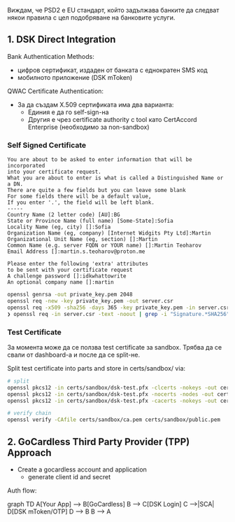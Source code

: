 Виждам, че PSD2 е EU стандарт, който задължава банките да следват някои правила с цел подобряване на банковите услуги.

## 1. DSK Direct Integration

Bank Authentication Methods:
- цифров сертификат, издаден от банката с еднократен SMS код
- мобилното приложение (DSK mToken)

QWAC Certificate Authentication:
- За да създам X.509 сертификата има два варианта:
  - Единия е да го self-sign-на
  - Другия е чрез certificate authority с tool като CertAccord Enterprise (необходимо за non-sandbox)

### Self Signed Certificate

```
You are about to be asked to enter information that will be incorporated
into your certificate request.
What you are about to enter is what is called a Distinguished Name or a DN.
There are quite a few fields but you can leave some blank
For some fields there will be a default value,
If you enter '.', the field will be left blank.
-----
Country Name (2 letter code) [AU]:BG
State or Province Name (full name) [Some-State]:Sofia
Locality Name (eg, city) []:Sofia
Organization Name (eg, company) [Internet Widgits Pty Ltd]:Martin
Organizational Unit Name (eg, section) []:Martin
Common Name (e.g. server FQDN or YOUR name) []:Martin Teoharov
Email Address []:martin.s.teoharov@proton.me

Please enter the following 'extra' attributes
to be sent with your certificate request
A challenge password []:idkwhattowrite
An optional company name []:martin
```

```bash
openssl genrsa -out private_key.pem 2048
openssl req -new -key private_key.pem -out server.csr
openssl req -x509 -sha256 -days 365 -key private_key.pem -in server.csr -out server.pem
❯ openssl req -in server.csr -text -noout | grep -i "Signature.*SHA256" && echo "Certificate is valid" || echo "Certificate may not be compatible with modern systems"
```

### Test Certificate

За момента може да се ползва test certificate за sandbox. Трябва да се свали от dashboard-a и после да се split-не.

Split test certificate into parts and store in certs/sandbox/ via:
```bash
# split
openssl pkcs12 -in certs/sandbox/dsk-test.pfx -clcerts -nokeys -out certs/sandbox/public.pem -passin pass:123456
openssl pkcs12 -in certs/sandbox/dsk-test.pfx -nocerts -nodes -out certs/sandbox/private.pem -passin pass:123456
openssl pkcs12 -in certs/sandbox/dsk-test.pfx -cacerts -nokeys -out certs/sandbox/ca.pem -passin pass:123456

# verify chain
openssl verify -CAfile certs/sandbox/ca.pem certs/sandbox/public.pem
```

## 2. GoCardless Third Party Provider (TPP) Approach

- Create a gocardless account and application
  - generate client id and secret


Auth flow:

graph TD
    A[Your App] --> B[GoCardless]
    B --> C[DSK Login]
    C -->|SCA| D[DSK mToken/OTP]
    D --> B
    B --> A

